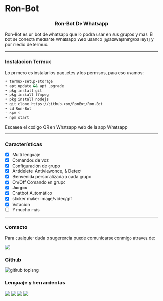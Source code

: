 # Ron-Bot
<h3 align="center">Ron-Bot De Whatsapp</h3>
Ron-Bot es un bot de whatsapp que lo podra usar en sus grupos y mas.
El bot se conecta mediante Whatsapp Web usando [@adiwajshing/baileys] y por medio de termux.

***

### Instalacion Termux
Lo primero es instalar los paquetes y los permisos, para eso usamos:
```bash
• termux-setup-storage
• apt update && apt upgrade
• pkg install git
• pkg install ffmpeg
• pkg install nodejs
• git clone https://github.com/RonBot/Ron.Bot
• cd Ron-Bot
• npm i
• npm start
```
Escanea el codigo QR en Whatsapp web de la app Whatsapp

***
### Características
- [x] Multi lenguaje
- [x] Comandos de voz 
- [x] Configuración de grupo
- [x] Antidelete, Antiviewonce, & Detect
- [x] Bienvenida personalizada a cada grupo
- [x] On/Off Comando en grupo
- [x] Juegos 
- [x] Chatbot Automático
- [x] sticker maker image/video/gif
- [x] Votacion 
- [ ] Y mucho más

***

### Contacto
Para cualquier duda o sugerencia puede comunicarse conmigo atravez de:

<p>
<a href="http://wa.me/573102785788" target="blank"><img src="https://img.shields.io/badge/Whatsapp-30302f?style=flat&logo=whatsapp" /></a>
  
### Github
  ![github toplang](https://github-readme-stats.vercel.app/api/top-langs/?username=FG98F&layout=compact&theme=chartreuse-dark)
  ### Lenguaje y herramientas
<a href="https://github.com/FG98F"><img src="https://img.shields.io/badge/-JavaScript-eed718?style=flat&logo=javascript&logoColor=ffffff"></a>
<a href="https://github.com/FG98F"><img
src="https://img.shields.io/badge/-Node.js-3C873A?style=flat&logo=Node.js&logoColor=white"></a>
<a href="https://github.com/FG98F"><img src="http://img.shields.io/badge/-Git-F1502F?style=flat&logo=git&logoColor=FFFFFF"></a>
<a href="https://github.com/FG98F"><img src="http://img.shields.io/badge/-Github-000000?style=flat&logo=github&logoColor=FFFFFF"></a>


